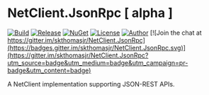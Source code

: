 # NetClient.JsonRpc [ alpha ]

[![Build](https://ci.appveyor.com/api/projects/status/gr695fabxsncs4s9?svg=true)](https://ci.appveyor.com/project/skthomasjr/netclient-jsonrpc)
[![Release](https://img.shields.io/github/release/skthomasjr/NetClient.JsonRpc.svg?maxAge=2592000)](https://github.com/skthomasjr/NetClient.JsonRpc/releases)
[![NuGet](https://img.shields.io/nuget/v/NetClient.JsonRpc.svg)](https://www.nuget.org/packages/NetClient.JsonRpc)
[![License](https://img.shields.io/github/license/skthomasjr/NetClient.JsonRpc.svg?maxAge=2592000)](LICENSE.md)
[![Author](https://img.shields.io/badge/author-Scott%20K.%20Thomas%2C%20Jr.-blue.svg?maxAge=2592000)](https://www.linkedin.com/in/skthomasjr)
[![Join the chat at https://gitter.im/skthomasjr/NetClient.JsonRpc](https://badges.gitter.im/skthomasjr/NetClient.JsonRpc.svg)](https://gitter.im/skthomasjr/NetClient.JsonRpc?utm_source=badge&utm_medium=badge&utm_campaign=pr-badge&utm_content=badge)

A NetClient implementation supporting JSON-REST APIs.
